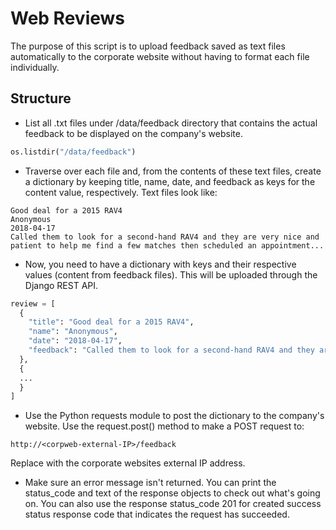 # **Web Reviews**
The purpose of this script is to upload feedback saved as text files automatically to the corporate website without having to format each file individually.

## **Structure**
* List all .txt files under /data/feedback directory that contains the actual feedback to be displayed on the company's website.
```python
os.listdir("/data/feedback")
```
* Traverse over each file and, from the contents of these text files, create a dictionary by keeping title, name, date, and feedback as keys for the content value, respectively. Text files look like:
```
Good deal for a 2015 RAV4
Anonymous
2018-04-17
Called them to look for a second-hand RAV4 and they are very nice and patient to help me find a few matches then scheduled an appointment...
```
* Now, you need to have a dictionary with keys and their respective values (content from feedback files). This will be uploaded through the Django REST API.
```python
review = [
  {
    "title": "Good deal for a 2015 RAV4",
    "name": "Anonymous",
    "date": "2018-04-17",
    "feedback": "Called them to look for a second-hand RAV4 and they are very nice and patient to help me find a few matches then scheduled an appointment..."
  },
  {
  ...
  }
]
```
* Use the Python requests module to post the dictionary to the company's website. Use the request.post() method to make a POST request to:
```
http://<corpweb-external-IP>/feedback
```
Replace <corpweb-external-IP> with the corporate websites external IP address.
* Make sure an error message isn't returned. You can print the status_code and text of the response objects to check out what's going on. You can also use the response status_code 201 for created success status response code that indicates the request has succeeded.
